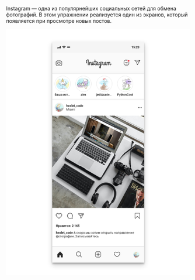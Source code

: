 Instagram — одна из популярнейших социальных сетей для обмена фотографий. В этом упражнении реализуется один из экранов, который появляется при просмотре новых постов.

![Instagram-template](https://github.com/Valsym/HTML-CSS-exercise/blob/main/instagram/src/images/instagram-template.png)
